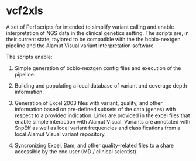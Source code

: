 # vcf2xls
A set of Perl scripts for intended to simplify variant calling and enable interpretation of NGS data in the clinical genetics setting. The scripts are, in their current state, taylored to be compatible with the the bcbio-nextgen pipeline and the Alamut Visual variant interpretation software.

The scripts enable:

1. Simple generation of bcbio-nextgen config files and execution of the pipeline.

2. Building and populating a local database of variant and coverage depth information.

3. Generation of Excel 2003 files with variant, quality, and other information based on pre-defined subsets of the data (genes) with respect to a provided indication. Links are provided in the excel files that enable simple interaction with Alamut Visual. Variants are annotated with SnpEff as well as local variant frequencies and classifications from a local Alamut Visual variant repository.

4. Syncronizing Excel, Bam, and other quality-related files to a share accessible by the end user (MD / clinical scientist).





